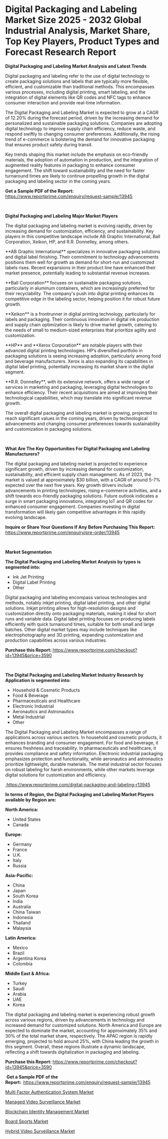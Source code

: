 <p><h1>Digital Packaging and Labeling Market Size 2025 - 2032 Global Industrial Analysis, Market Share, Top Key Players, Product Types and Forecast Research Report</h1></p><p><strong>Digital Packaging and Labeling Market Analysis and Latest Trends</strong></p>
<p><p>Digital packaging and labeling refer to the use of digital technology to create packaging solutions and labels that are typically more flexible, efficient, and customizable than traditional methods. This encompasses various processes, including digital printing, smart labeling, and the integration of digital elements like QR codes and NFC tags to enhance consumer interaction and provide real-time information.</p><p>The Digital Packaging and Labeling Market is expected to grow at a CAGR of 12.20% during the forecast period, driven by the increasing demand for personalized and sustainable packaging solutions. Companies are adopting digital technology to improve supply chain efficiency, reduce waste, and respond swiftly to changing consumer preferences. Additionally, the rising trend of e-commerce is bolstering the demand for innovative packaging that ensures product safety during transit.</p><p>Key trends shaping this market include the emphasis on eco-friendly materials, the adoption of automation in production, and the integration of augmented reality features in packaging to enhance consumer engagement. The shift toward sustainability and the need for faster turnaround times are likely to continue propelling growth in the digital packaging and labeling sector in the coming years.</p></p>
<p><strong>Get a Sample PDF of the Report:&nbsp;</strong> <a href="https://www.reportprime.com/enquiry/request-sample/13945?utm_campaign=1943&utm_medium=2&utm_source=Github&utm_content=ia&utm_term=20032025&utm_id=digital-packaging-and-labeling">https://www.reportprime.com/enquiry/request-sample/13945</a></p>
<p>&nbsp;</p>
<p><strong>Digital Packaging and Labeling Major Market Players</strong></p>
<p><p>The digital packaging and labeling market is evolving rapidly, driven by increasing demand for customization, efficiency, and sustainability. Key players in this competitive landscape include AB Graphic International, Ball Corporation, Xeikon, HP, and R.R. Donnelley, among others.</p><p>**AB Graphic International** specializes in innovative packaging solutions and digital label finishing. Their commitment to technology advancements positions them well for growth as demand for short-run and customized labels rises. Recent expansions in their product line have enhanced their market presence, potentially leading to substantial revenue increases.</p><p>**Ball Corporation** focuses on sustainable packaging solutions, particularly in aluminum containers, which are increasingly preferred for their recyclability. The company's push into digital printing enhances its competitive edge in the labeling sector, helping position it for robust future growth.</p><p>**Xeikon** is a frontrunner in digital printing technology, particularly for labels and packaging. Their continuous innovation in digital ink production and supply chain optimization is likely to drive market growth, catering to the needs of small to medium-sized enterprises that prioritize agility and customization.</p><p>**HP** and **Xerox Corporation** are notable players with their advanced digital printing technologies. HP’s diversified portfolio in packaging solutions is seeing increasing adoption, particularly among food and beverage manufacturers. Xerox is also expanding its capabilities in digital label printing, potentially increasing its market share in the digital segment.</p><p>**R.R. Donnelley**, with its extensive network, offers a wide range of services in marketing and packaging, leveraging digital technologies to enhance efficiency. Their recent acquisitions are aimed at improving their technological capabilities, which may translate into significant revenue growth.</p><p>The overall digital packaging and labeling market is growing, projected to reach significant values in the coming years, driven by technological advancements and changing consumer preferences towards sustainability and customization in packaging solutions.</p></p>
<p>&nbsp;</p>
<p><strong>What Are The Key Opportunities For Digital Packaging and Labeling Manufacturers?</strong></p>
<p><p>The digital packaging and labeling market is projected to experience significant growth, driven by increasing demand for customization, sustainability, and efficient supply chain management. As of 2023, the market is valued at approximately $30 billion, with a CAGR of around 5-7% expected over the next five years. Key growth drivers include advancements in printing technologies, rising e-commerce activities, and a shift towards eco-friendly packaging solutions. Future outlook indicates a surge in smart packaging innovations, integrating IoT and QR codes for enhanced consumer engagement. Companies investing in digital transformation will likely gain competitive advantages in this rapidly evolving landscape.</p></p>
<p><strong>Inquire or Share Your Questions If Any Before Purchasing This Report:</strong> <a href="https://www.reportprime.com/enquiry/pre-order/13945?utm_campaign=1943&utm_medium=2&utm_source=Github&utm_content=ia&utm_term=20032025&utm_id=digital-packaging-and-labeling">https://www.reportprime.com/enquiry/pre-order/13945</a></p>
<p>&nbsp;</p>
<p><strong>Market Segmentation</strong></p>
<p><strong>The Digital Packaging and Labeling Market Analysis by types is segmented into:</strong></p>
<p><ul><li>Ink Jet Printing</li><li>Digital Label Printing</li><li>Other</li></ul></p>
<p><p>Digital packaging and labeling encompass various technologies and methods, notably inkjet printing, digital label printing, and other digital solutions. Inkjet printing allows for high-resolution designs and customization directly onto packaging materials, making it ideal for short runs and variable data. Digital label printing focuses on producing labels efficiently with quick turnaround times, suitable for both small and large batches. Other digital market types may include techniques like electrophotography and 3D printing, expanding customization and production capabilities across various industries.</p></p>
<p><strong>Purchase this Report:&nbsp;</strong><a href="https://www.reportprime.com/checkout?id=13945&price=3590&utm_campaign=1943&utm_medium=2&utm_source=Github&utm_content=ia&utm_term=20032025&utm_id=digital-packaging-and-labeling">https://www.reportprime.com/checkout?id=13945&price=3590</a></p>
<p>&nbsp;</p>
<p><strong>The Digital Packaging and Labeling Market Industry Research by Application is segmented into:</strong></p>
<p><ul><li>Household & Cosmetic Products</li><li>Food & Beverage</li><li>Pharmaceuticals and Healthcare</li><li>Electronic Industrial</li><li>Aeronautics and Astronautics</li><li>Metal Industrial</li><li>Other</li></ul></p>
<p><p>The Digital Packaging and Labeling Market encompasses a range of applications across various sectors. In household and cosmetic products, it enhances branding and consumer engagement. For food and beverage, it ensures freshness and traceability. In pharmaceuticals and healthcare, it provides compliance and safety information. Electronic industrial packaging emphasizes protection and functionality, while aeronautics and astronautics prioritize lightweight, durable materials. The metal industrial sector focuses on robust labeling for harsh environments, while other markets leverage digital solutions for customization and efficiency.</p></p>
<p><a href="https://www.reportprime.com/digital-packaging-and-labeling-r13945?utm_campaign=1943&utm_medium=2&utm_source=Github&utm_content=ia&utm_term=20032025&utm_id=digital-packaging-and-labeling">&nbsp;https://www.reportprime.com/digital-packaging-and-labeling-r13945</a></p>
<p><strong>In terms of Region, the Digital Packaging and Labeling Market Players available by Region are:</strong></p>
<p>
    <p> <strong> North America: </strong>
        <ul>
            <li>United States</li>
            <li>Canada</li>
        </ul>
        </p> 
    <p> <strong> Europe: </strong>
        <ul>
            <li>Germany</li>
            <li>France</li>
            <li>U.K.</li>
            <li>Italy</li>
            <li>Russia</li>
        </ul>
        </p> 
    <p> <strong> Asia-Pacific: </strong>
        <ul>
            <li>China</li>
            <li>Japan</li>
            <li>South Korea</li>
            <li>India</li>
            <li>Australia</li>
            <li>China Taiwan</li>
            <li>Indonesia</li>
            <li>Thailand</li>
            <li>Malaysia</li>
        </ul>
        </p> 
    <p> <strong> Latin America: </strong>
        <ul>
            <li>Mexico</li>
            <li>Brazil</li>
            <li>Argentina Korea</li>
            <li>Colombia</li>
        </ul>
        </p> 
    <p> <strong> Middle East & Africa: </strong>
        <ul>
            <li>Turkey</li>
            <li>Saudi</li>
            <li>Arabia</li>
            <li>UAE</li>
            <li>Korea</li>
        </ul>
    </p>
    </p>
<p><p>The digital packaging and labeling market is experiencing robust growth across various regions, driven by advancements in technology and increased demand for customized solutions. North America and Europe are expected to dominate the market, accounting for approximately 35% and 30% of the total market share, respectively. The APAC region is rapidly emerging, projected to hold around 25%, with China leading the growth in this segment. Overall, these regions illustrate a dynamic landscape, reflecting a shift towards digitalization in packaging and labeling.</p></p>
<p><strong>Purchase this Report: </strong><a href="https://www.reportprime.com/checkout?id=13945&price=3590&utm_campaign=1943&utm_medium=2&utm_source=Github&utm_content=ia&utm_term=20032025&utm_id=digital-packaging-and-labeling">https://www.reportprime.com/checkout?id=13945&price=3590</a></p>
<p>&nbsp;<strong>Get a Sample PDF of the Report:&nbsp;&nbsp;</strong><a href="https://www.reportprime.com/enquiry/request-sample/13945?utm_campaign=1943&utm_medium=2&utm_source=Github&utm_content=ia&utm_term=20032025&utm_id=digital-packaging-and-labeling">https://www.reportprime.com/enquiry/request-sample/13945</a></p>
<p><strong></strong></p>
<p><p><a href="https://github.com/bloggglazaie/Market-Research-Report-List-1/blob/main/multi-factor-authentication-system-market.md?utm_campaign=1943&utm_medium=2&utm_source=Github&utm_content=ia&utm_term=20032025&utm_id=digital-packaging-and-labeling">Multi Factor Authentication System Market</a></p><p><a href="https://github.com/dubelsuehsik/Market-Research-Report-List-1/blob/main/managed-video-surveillance-market.md?utm_campaign=1943&utm_medium=2&utm_source=Github&utm_content=ia&utm_term=20032025&utm_id=digital-packaging-and-labeling">Managed Video Surveillance Market</a></p><p><a href="https://github.com/stvnpukaj10/Market-Research-Report-List-1/blob/main/blockchain-identity-management-market.md?utm_campaign=1943&utm_medium=2&utm_source=Github&utm_content=ia&utm_term=20032025&utm_id=digital-packaging-and-labeling">Blockchain Identity Management Market</a></p><p><a href="https://github.com/nikkoureta1y/Market-Research-Report-List-1/blob/main/board-sports-market.md?utm_campaign=1943&utm_medium=2&utm_source=Github&utm_content=ia&utm_term=20032025&utm_id=digital-packaging-and-labeling">Board Sports Market</a></p><p><a href="https://github.com/lolahberkik5/Market-Research-Report-List-1/blob/main/hybrid-video-surveillance-market.md?utm_campaign=1943&utm_medium=2&utm_source=Github&utm_content=ia&utm_term=20032025&utm_id=digital-packaging-and-labeling">Hybrid Video Surveillance Market</a></p></p>